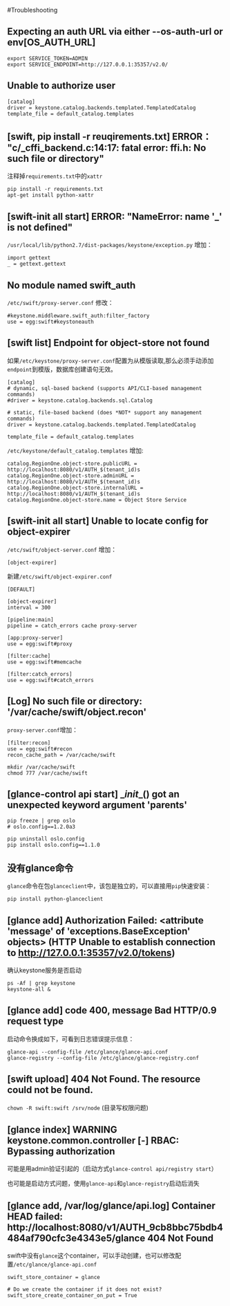 #Troubleshooting
## Expecting an auth URL via either --os-auth-url or env[OS_AUTH_URL]
    export SERVICE_TOKEN=ADMIN
    export SERVICE_ENDPOINT=http://127.0.0.1:35357/v2.0/

    
## Unable to authorize user
    [catalog]
    driver = keystone.catalog.backends.templated.TemplatedCatalog
    template_file = default_catalog.templates

## [swift, pip install -r reuqirements.txt] ERROR： "c/_cffi_backend.c:14:17: fatal error: ffi.h: No such file or directory"
注释掉`requirements.txt`中的`xattr`

    pip install -r requirements.txt
    apt-get install python-xattr

## [swift-init all start] ERROR: "NameError: name '_' is not defined"
`/usr/local/lib/python2.7/dist-packages/keystone/exception.py` 增加：

    import gettext
    _ = gettext.gettext

## No module named swift_auth
`/etc/swift/proxy-server.conf` 修改：

    #keystone.middleware.swift_auth:filter_factory
    use = egg:swift#keystoneauth

## [swift list] Endpoint for object-store not found
如果`/etc/keystone/proxy-server.conf`配置为从模版读取,那么必须手动添加`endpoint`到模版，数据库创建语句无效。

    [catalog]
    # dynamic, sql-based backend (supports API/CLI-based management commands)
    #driver = keystone.catalog.backends.sql.Catalog

    # static, file-based backend (does *NOT* support any management commands)
    driver = keystone.catalog.backends.templated.TemplatedCatalog

    template_file = default_catalog.templates

`/etc/keystone/default_catalog.templates` 增加:

    catalog.RegionOne.object-store.publicURL = http://localhost:8080/v1/AUTH_$(tenant_id)s
    catalog.RegionOne.object-store.adminURL = http://localhost:8080/v1/AUTH_$(tenant_id)s
    catalog.RegionOne.object-store.internalURL = http://localhost:8080/v1/AUTH_$(tenant_id)s
    catalog.RegionOne.object-store.name = Object Store Service

## [swift-init all start] Unable to locate config for object-expirer
`/etc/swift/object-server.conf` 增加：

    [object-expirer]

新建`/etc/swift/object-expirer.conf`

    [DEFAULT]

    [object-expirer]
    interval = 300

    [pipeline:main]
    pipeline = catch_errors cache proxy-server

    [app:proxy-server]
    use = egg:swift#proxy

    [filter:cache]
    use = egg:swift#memcache

    [filter:catch_errors]
    use = egg:swift#catch_errors

## [Log] No such file or directory: '/var/cache/swift/object.recon'
`proxy-server.conf`增加：

    [filter:recon]
    use = egg:swift#recon
    recon_cache_path = /var/cache/swift

    mkdir /var/cache/swift
    chmod 777 /var/cache/swift

## [glance-control api start] \__init__() got an unexpected keyword argument 'parents'
    pip freeze | grep oslo
    # oslo.config==1.2.0a3
    
    pip uninstall oslo.config
    pip install oslo.config==1.1.0

## 没有glance命令
`glance`命令在包`glanceclient`中，该包是独立的，可以直接用`pip`快速安装：

    pip install python-glanceclient

## [glance add] Authorization Failed: <attribute 'message' of 'exceptions.BaseException' objects> (HTTP Unable to establish connection to http://127.0.0.1:35357/v2.0/tokens)
确认keystone服务是否启动

    ps -Af | grep keystone
    keystone-all &

## [glance add] code 400, message Bad HTTP/0.9 request type
启动命令换成如下，可看到日志错误提示信息：

    glance-api --config-file /etc/glance/glance-api.conf
    glance-registry --config-file /etc/glance/glance-registry.conf

## [swift upload] 404 Not Found. The resource could not be found.
`chown -R swift:swift /srv/node`  (目录写权限问题)

## [glance index] WARNING keystone.common.controller [-] RBAC: Bypassing authorization
可能是用admin验证引起的（启动方式`glance-control api/registry start`）

也可能是启动方式问题，使用`glance-api`和`glance-registry`启动后消失

## [glance add, /var/log/glance/api.log] Container HEAD failed: http://localhost:8080/v1/AUTH_9cb8bbc75bdb4484af790cfc3e4343e5/glance 404 Not Found
swift中没有`glance`这个container，可以手动创建，也可以修改配置`/etc/glance/glance-api.conf`

    swift_store_container = glance

    # Do we create the container if it does not exist?
    swift_store_create_container_on_put = True



